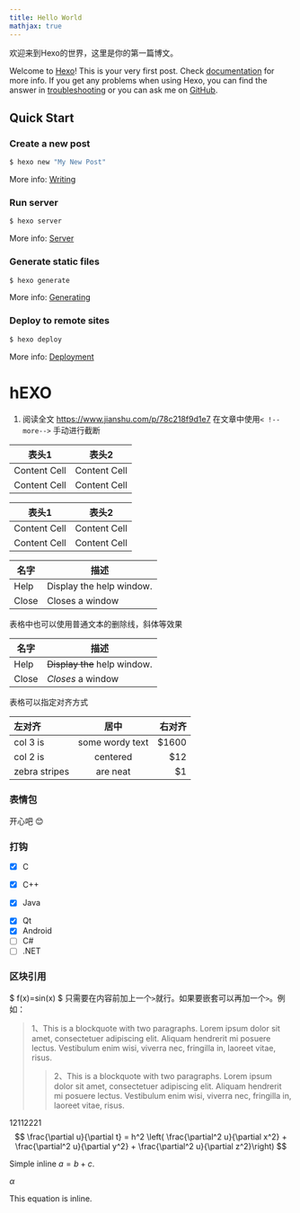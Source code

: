```yaml
---
title: Hello World
mathjax: true
---
```

欢迎来到Hexo的世界，这里是你的第一篇博文。

<!--more-->

Welcome to [Hexo](https://hexo.io/)! This is your very first post. Check [documentation](https://hexo.io/docs/) for more info. If you get any problems when using Hexo, you can find the answer in [troubleshooting](https://hexo.io/docs/troubleshooting.html) or you can ask me on [GitHub](https://github.com/hexojs/hexo/issues).

## Quick Start

### Create a new post

``` bash
$ hexo new "My New Post"
```

More info: [Writing](https://hexo.io/docs/writing.html)

### Run server

``` bash
$ hexo server
```

More info: [Server](https://hexo.io/docs/server.html)

### Generate static files

``` bash
$ hexo generate
```

More info: [Generating](https://hexo.io/docs/generating.html)

### Deploy to remote sites

``` bash
$ hexo deploy
```

More info: [Deployment](https://hexo.io/docs/deployment.html)


# hEXO

1. 阅读全文  https://www.jianshu.com/p/78c218f9d1e7  在文章中使用`< !--more-->` 手动进行截断

<!--more-->

| 表头1        | 表头2        |
| ------------ | ------------ |
| Content Cell | Content Cell |
| Content Cell | Content Cell |

| 表头1        | 表头2        |
| ------------ | ------------ |
| Content Cell | Content Cell |
| Content Cell | Content Cell |

| 名字  | 描述                     |
| ----- | ------------------------ |
| Help  | Display the help window. |
| Close | Closes a window          |

表格中也可以使用普通文本的删除线，斜体等效果

| 名字  | 描述                         |
| ----- | ---------------------------- |
| Help  | ~~Display the~~ help window. |
| Close | _Closes_ a window            |

表格可以指定对齐方式

| 左对齐        |      居中       | 右对齐 |
| :------------ | :-------------: | -----: |
| col 3 is      | some wordy text |  $1600 |
| col 2 is      |    centered     |    $12 |
| zebra stripes |    are neat     |     $1 |
### 表情包
开心吧 :blush:
### 打钩
* [x] C
+ [x] C++
- [x] Java
* [x] Qt
* [x] Android
* [ ] C#
* [ ] .NET

### 区块引用
$ f(x)=sin(x)  $
只需要在内容前加上一个`>`就行。如果要嵌套可以再加一个`>`。例如：

> 1、This is a blockquote with two paragraphs. Lorem ipsum dolor sit amet,
> consectetuer adipiscing elit. Aliquam hendrerit mi posuere lectus.
> Vestibulum enim wisi, viverra nec, fringilla in, laoreet vitae, risus.
> >2、This is a blockquote with two paragraphs. Lorem ipsum dolor sit amet,
> >consectetuer adipiscing elit. Aliquam hendrerit mi posuere lectus.
> >Vestibulum enim wisi, viverra nec, fringilla in, laoreet vitae, risus.


12112221
$$
\frac{\partial u}{\partial t}
= h^2 \left( \frac{\partial^2 u}{\partial x^2} +
\frac{\partial^2 u}{\partial y^2} +
\frac{\partial^2 u}{\partial z^2}\right)
$$

Simple inline $a = b + c$.

$\alpha$

This equation  is inline.



